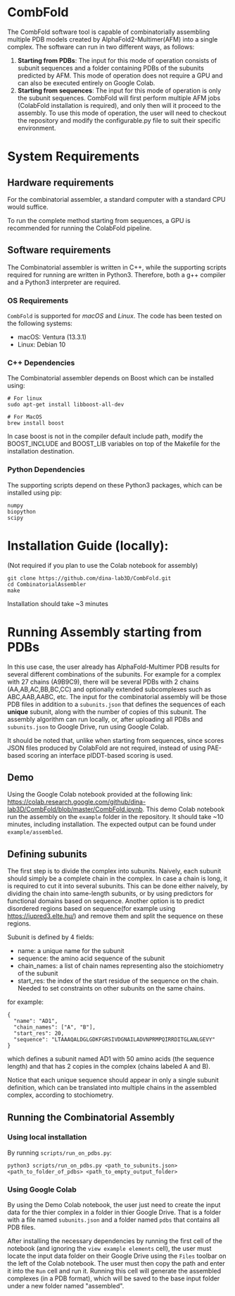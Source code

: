 # CombFold
The CombFold software tool is capable of combinatorially assembling multiple PDB models created by AlphaFold2-Multimer(AFM) into a single complex. 
The software can run in two different ways, as follows:
1. **Starting from PDBs**: The input for this mode of operation consists of subunit sequences and a folder containing PDBs of the subunits predicted by AFM. This mode of operation does not require a GPU and can also be executed entirely on Google Colab.
2. **Starting from sequences**: The input for this mode of operation is only the subunit sequences. CombFold will first perform multiple AFM jobs (ColabFold installation is required), and only then will it proceed to the assembly. To use this mode of operation, the user will need to checkout the repository and modify the configurable.py file to suit their specific environment.

# System Requirements
## Hardware requirements
For the combinatorial assembler, a standard computer with a standard CPU would suffice.

To run the complete method starting from sequences, a GPU is recommended for running the ColabFold pipeline.

## Software requirements
The Combinatorial assembler is written in C++, while the supporting scripts required for running are written in Python3. Therefore, both a g++ compiler and a Python3 interpreter are required.

### OS Requirements
`CombFold` is supported for *macOS* and *Linux*. The code has been tested on the following systems:
+ macOS: Ventura (13.3.1)
+ Linux: Debian 10

### C++ Dependencies 
The Combinatorial assembler depends on Boost which can be installed using:
```
# For linux
sudo apt-get install libboost-all-dev

# For MacOS
brew install boost
```
In case boost is not in the compiler default include path, modify the BOOST_INCLUDE and BOOST_LIB variables on top of the Makefile for the installation destination.

### Python Dependencies
The supporting scripts depend on these Python3 packages, which can be installed using pip:
```
numpy
biopython
scipy
```

# Installation Guide (locally):
(Not required if you plan to use the Colab notebook for assembly)
```
git clone https://github.com/dina-lab3D/CombFold.git
cd CombinatorialAssembler
make
```
Installation should take ~3 minutes

# Running Assembly starting from PDBs
In this use case, the user already has AlphaFold-Multimer PDB results for several different combinations of the subunits. For example for a complex with 27 chains (A9B9C9), there will be several PDBs with 2 chains (AA,AB,AC,BB,BC,CC) and optionally extended subcomplexes such as ABC,AAB,AABC, etc. The input for the combinatorial assembly will be those PDB files in addition to a `subunits.json` that defines the sequences of each **unique** subunit, along with the number of copies of this subunit. The assembly algorithm can run locally, or, after uploading all PDBs and `subunits.json` to Google Drive, run using Google Colab.

It should be noted that, unlike when starting from sequences, since scores JSON files produced by ColabFold are not required, instead of using PAE-based scoring an interface plDDT-based scoring is used.

## Demo
Using the Google Colab notebook provided at the following link: https://colab.research.google.com/github/dina-lab3D/CombFold/blob/master/CombFold.ipynb.
This demo Colab notebook run the assembly on the `example` folder in the repository. It should take ~10 minutes, including installation. The expected output can be found under `example/assembled`.


## Defining subunits
The first step is to divide the complex into subunits. Naively, each subunit should simply be a complete chain in the complex. In case a chain is long, it is required to cut it into several subunits. This can be done either naively, by dividing the chain into same-length subunits, or by using predictors for functional domains based on sequence. Another option is to predict disordered regions based on sequence(for example using https://iupred3.elte.hu/) and remove them and split the sequence on these regions.

Subunit is defined by 4 fields:
- name: a unique name for the subunit
- sequence: the amino acid sequence of the subunit
- chain_names: a list of chain names representing also the stoichiometry of the subunit
- start_res: the index of the start residue of the sequence on the chain. Needed to set constraints on other subunits on the same chains.

for example:
```
{
  "name": "AD1",
  "chain_names": ["A", "B"],
  "start_res": 20,
  "sequence": "LTAAAQALDGLGDKFGRSIVDGNAILADVNPRMPQIRRDITGLANLGEVY"
}
```
which defines a subunit named AD1 with 50 amino acids (the sequence length) and that has 2 copies in the complex (chains labeled A and B). 


Notice that each unique sequence should appear in only a single subunit definition, which can be translated into multiple chains in the assembled complex, according to stochiometry.

## Running the Combinatorial Assembly
### Using local installation
By running `scripts/run_on_pdbs.py`:
```
python3 scripts/run_on_pdbs.py <path_to_subunits.json> <path_to_folder_of_pdbs> <path_to_empty_output_folder>
```

### Using Google Colab
By using the Demo Colab notebook, the user just need to create the input data for the thier complex in a folder in thier Google Drive. That is a folder with a file named `subunits.json` and a folder named `pdbs` that contains all PDB files. 

After installing the necessary dependencies by running the first cell of the notebook (and ignoring the `view example elements` cell), the user must locate the input data folder on their Google Drive using the `Files` toolbar on the left of the Colab notebook. The user must then copy the path and enter it into the `Run` cell and run it. Running this cell will generate the assembled complexes (in a PDB format), which will be saved to the base input folder under a new folder named "assembled". 


